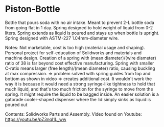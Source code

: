 # Piston-Bottle
Bottle that pours soda with no air intake. Meant to prevent 2-L bottle soda from going flat in 1 day. 
Spring designed to hold weight of liquid from 0-2 liters. 
Spring extends as liquid is poured and stays up when bottle is upright. 
Spring designed with ASTM-227 1.04mm-diameter wire. 

Notes:
Not marketable, cost is too high (material usage and shaping). 
Personal project for self-education of Solidworks and materials and machine design. 
Creation of a spring with (mean diameter)/(wire diameter) ratio of 38 is far beyond cost effective manufacturing. 
Spring with smaller C-ratio means larger (free length)/(mean diameter) ratio, causing buckling at max compression. 
  => problem solved with spring guides from top and bottom as shown in video => creates additional cost. 
It wouldn't work the way it is because it would need a strong syringe-like tightness to hold that much liquid, and that's too much friction for the syringe to move from the spring. It might require the liquid to be bagged inside. An easier solution is a gatorade cooler-shaped dispenser where the lid simply sinks as liquid is poured out

Contents:
Solidworks Parts and Assembly. 
Video found on Youtube: https://youtu.be/pZ3nql1L_ww

